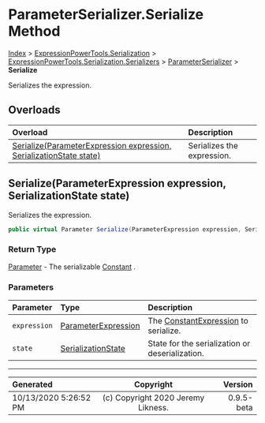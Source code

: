 ﻿# ParameterSerializer.Serialize Method

[Index](../index.md) > [ExpressionPowerTools.Serialization](ExpressionPowerTools.Serialization.a.md) > [ExpressionPowerTools.Serialization.Serializers](ExpressionPowerTools.Serialization.Serializers.n.md) > [ParameterSerializer](ExpressionPowerTools.Serialization.Serializers.ParameterSerializer.cs.md) > **Serialize**

Serializes the expression.

## Overloads

| Overload | Description |
| :-- | :-- |
| [Serialize(ParameterExpression expression, SerializationState state)](#serializeparameterexpression-expression-serializationstate-state) | Serializes the expression. |
## Serialize(ParameterExpression expression, SerializationState state)

Serializes the expression.

```csharp
public virtual Parameter Serialize(ParameterExpression expression, SerializationState state)
```

### Return Type

 [Parameter](ExpressionPowerTools.Serialization.Serializers.Parameter.cs.md)  - The serializable [Constant](ExpressionPowerTools.Serialization.Serializers.Constant.cs.md) .

### Parameters

| Parameter | Type | Description |
| :-- | :-- | :-- |
| `expression` | [ParameterExpression](https://docs.microsoft.com/dotnet/api/system.linq.expressions.parameterexpression) | The [ConstantExpression](https://docs.microsoft.com/dotnet/api/system.linq.expressions.constantexpression) to serialize. |
| `state` | [SerializationState](ExpressionPowerTools.Serialization.Serializers.SerializationState.cs.md) | State for the serialization or deserialization. |



---

| Generated | Copyright | Version |
| :-- | :-: | --: |
| 10/13/2020 5:26:52 PM | (c) Copyright 2020 Jeremy Likness. | 0.9.5-beta |
